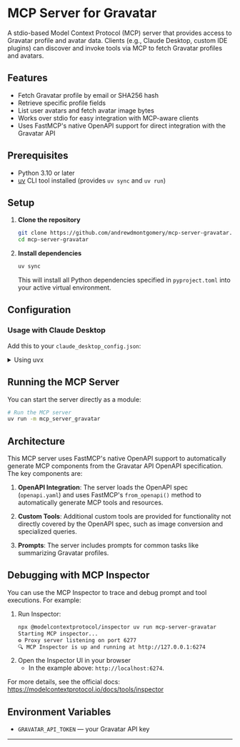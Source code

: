 # MCP Server for Gravatar

A stdio-based Model Context Protocol (MCP) server that provides access to Gravatar profile and avatar data. Clients (e.g., Claude Desktop, custom IDE plugins) can discover and invoke tools via MCP to fetch Gravatar profiles and avatars.

## Features

- Fetch Gravatar profile by email or SHA256 hash
- Retrieve specific profile fields
- List user avatars and fetch avatar image bytes
- Works over stdio for easy integration with MCP-aware clients
- Uses FastMCP's native OpenAPI support for direct integration with the Gravatar API

## Prerequisites

- Python 3.10 or later
- [uv](https://github.com/uvdevtool/uv) CLI tool installed (provides `uv sync` and `uv run`)

## Setup

1. **Clone the repository**

   ```bash
   git clone https://github.com/andrewdmontgomery/mcp-server-gravatar.git
   cd mcp-server-gravatar
   ```

2. **Install dependencies**

   ```bash
   uv sync
   ```

   This will install all Python dependencies specified in `pyproject.toml` into your active virtual environment.

## Configuration

### Usage with Claude Desktop

Add this to your `claude_desktop_config.json`:

<details>
<summary>Using uvx</summary>

```json
"mcpServers": {
  "git": {
    "command": "uvx",
    "args": ["--from", "git+https://github.com/andrewdmontgomery/mcp-server-gravatar", "mcp-server-git"]
  }
}
```
</details>

## Running the MCP Server

You can start the server directly as a module:

```bash
# Run the MCP server
uv run -m mcp_server_gravatar
```

## Architecture

This MCP server uses FastMCP's native OpenAPI support to automatically generate MCP components from the Gravatar API OpenAPI specification. The key components are:

1. **OpenAPI Integration**: The server loads the OpenAPI spec (`openapi.yaml`) and uses FastMCP's `from_openapi()` method to automatically generate MCP tools and resources.

2. **Custom Tools**: Additional custom tools are provided for functionality not directly covered by the OpenAPI spec, such as image conversion and specialized queries.

3. **Prompts**: The server includes prompts for common tasks like summarizing Gravatar profiles.

## Debugging with MCP Inspector

You can use the MCP Inspector to trace and debug prompt and tool executions. For example:

1. Run Inspector:
   ```bash
   npx @modelcontextprotocol/inspector uv run mcp-server-gravatar
   Starting MCP inspector...
   ⚙️ Proxy server listening on port 6277
   🔍 MCP Inspector is up and running at http://127.0.0.1:6274
   ```
2. Open the Inspector UI in your browser
   - In the example above: `http://localhost:6274`.

For more details, see the official docs:  
https://modelcontextprotocol.io/docs/tools/inspector

## Environment Variables

- `GRAVATAR_API_TOKEN` — your Gravatar API key

---

